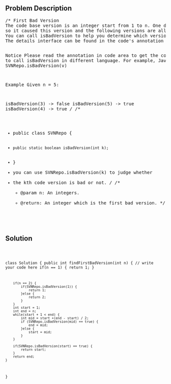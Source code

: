 <!--
<style>
  body { font-family: Arial, sans-serif; }
  .container { max-width: 100%; margin: 0 auto; padding: 10px; }
  .comment-block { background-color: #f9f9f9; padding: 10px; border-left: 5px solid #ccc; width: 200px; margin: 20px auto; overflow-wrap: break-word; white-space: pre-wrap; }
  .code-block { background-color: #f4f4f4; padding: 10px; border: 1px solid #ddd; width: 50%; margin: 20px auto; overflow-wrap: break-word; white-space: pre-wrap; }
</style>
-->

<div class='container'>
<h2>Problem Description</h2>
<div class='comment-block'>
<pre>
/* First Bad Version
The code base version is an integer start from 1 to n. One day, someone committed a bad version in the code case, 
so it caused this version and the following versions are all failed in the unit tests. Find the first bad version.
You can call isBadVersion to help you determine which version is the first bad one. 
The details interface can be found in the code's annotation part.

Notice
Please read the annotation in code area to get the correct way to call isBadVersion in different language. 
For example, Java is SVNRepo.isBadVersion(v)

Example
Given n = 5:

isBadVersion(3) -> false
isBadVersion(5) -> true
isBadVersion(4) -> true
*/
/**
 * public class SVNRepo {
 *     public static boolean isBadVersion(int k);
 * }
 * you can use SVNRepo.isBadVersion(k) to judge whether 
 * the kth code version is bad or not.
*/
    /**
     * @param n: An integers.
     * @return: An integer which is the first bad version.
     */
</pre>
</div>

<h2>Solution</h2>
<div class='code-block'>
<pre><code class='language-java'>

class Solution {
    public int findFirstBadVersion(int n) {
        // write your code here
        if(n == 1) {
            return 1;
        }
        
        if(n == 2) {
            if(SVNRepo.isBadVersion(1)) {
                return 1;
            }else {
                return 2;
            }
        }
        int start = 1;
        int end = n;
        while(start + 1 < end) {
            int mid = start +(end - start) / 2;
            if (SVNRepo.isBadVersion(mid) == true) {
                end = mid;
            }else {
                start = mid;
            }
        }
        
        if(SVNRepo.isBadVersion(start) == true) {
            return start;
        }
        return end;
    }
}
</code></pre>
</div>
</div>
